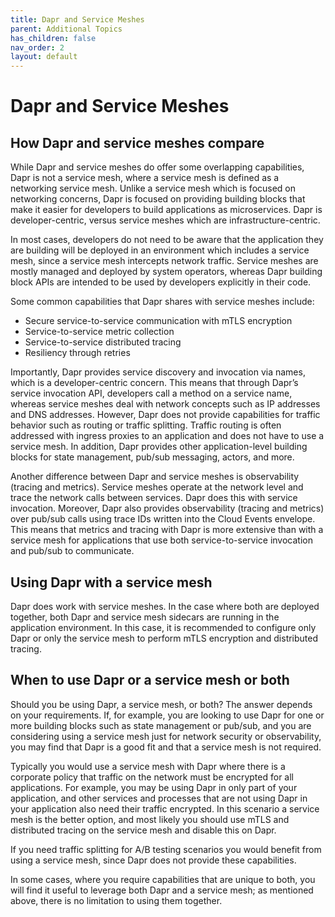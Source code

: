 ```yaml
---
title: Dapr and Service Meshes
parent: Additional Topics
has_children: false
nav_order: 2
layout: default
---
```


# Dapr and Service Meshes

## How Dapr and service meshes compare

While Dapr and service meshes do offer some overlapping capabilities, Dapr is not a service mesh, where a service mesh is defined as a networking service mesh. Unlike a service mesh which is focused on networking concerns, Dapr is focused on providing building blocks that make it easier for developers to build applications as microservices. Dapr is developer-centric, versus service meshes which are infrastructure-centric.

In most cases, developers do not need to be aware that the application they are building will be deployed in an environment which includes a service mesh, since a service mesh intercepts network traffic. Service meshes are mostly managed and deployed by system operators, whereas Dapr building block APIs are intended to be used by developers explicitly in their code.

Some common capabilities that Dapr shares with service meshes include:

* Secure service-to-service communication with mTLS encryption
* Service-to-service metric collection
* Service-to-service distributed tracing
* Resiliency through retries

Importantly, Dapr provides service discovery and invocation via names, which is a developer-centric concern. This means that through Dapr’s service invocation API, developers call a method on a service name, whereas service meshes deal with network concepts such as IP addresses and DNS addresses. However, Dapr does not provide capabilities for traffic behavior such as routing or traffic splitting. Traffic routing is often addressed with ingress proxies to an application and does not have to use a service mesh. In addition, Dapr provides other application-level building blocks for state management, pub/sub messaging, actors, and more.

Another difference between Dapr and service meshes is observability (tracing and metrics). Service meshes operate at the network level and trace the network calls between services. Dapr does this with service invocation. Moreover, Dapr also provides observability (tracing and metrics) over pub/sub calls using trace IDs written into the Cloud Events envelope. This means that metrics and tracing with Dapr is more extensive than with a service mesh for applications that use both service-to-service invocation and pub/sub to communicate.

## Using Dapr with a service mesh

Dapr does work with service meshes. In the case where both are deployed together, both Dapr and service mesh sidecars are running in the application environment. In this case, it is recommended to configure only Dapr or only the service mesh to perform mTLS encryption and distributed tracing.

## When to use Dapr or a service mesh or both

Should you be using Dapr, a service mesh, or both? The answer depends on your requirements. If, for example, you are looking to use Dapr for one or more building blocks such as state management or pub/sub, and you are considering using a service mesh just for network security or observability, you may find that Dapr is a good fit and that a service mesh is not required.

Typically you would use a service mesh with Dapr where there is a corporate policy that traffic on the network must be encrypted for all applications. For example, you may be using Dapr in only part of your application, and other services and processes that are not using Dapr in your application also need their traffic encrypted. In this scenario a service mesh is the better option, and most likely you should use mTLS and distributed tracing on the service mesh and disable this on Dapr.

If you need traffic splitting for A/B testing scenarios you would benefit from using a service mesh, since Dapr does not provide these capabilities.

In some cases, where you require capabilities that are unique to both, you will find it useful to leverage both Dapr and a service mesh; as mentioned above, there is no limitation to using them together.